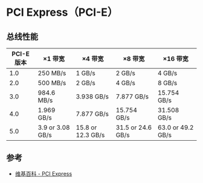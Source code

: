 # PCI Express（PCI-E）

## 总线性能

| PCI-E 版本 | ×1 带宽          | ×4 带宽           | ×8 带宽           | ×16 带宽          |
| ---------- | ---------------- | ----------------- | ----------------- | ----------------- |
| 1.0        | 250 MB/s         | 1 GB/s            | 2 GB/s            | 4 GB/s            |
| 2.0        | 500 MB/s         | 2 GB/s            | 4 GB/s            | 8 GB/s            |
| 3.0        | 984.6 MB/s       | 3.938 GB/s        | 7.877 GB/s        | 15.754 GB/s       |
| 4.0        | 1.969 GB/s       | 7.877 GB/s        | 15.754 GB/s       | 31.508 GB/s       |
| 5.0        | 3.9 or 3.08 GB/s | 15.8 or 12.3 GB/s | 31.5 or 24.6 GB/s | 63.0 or 49.2 GB/s |

## 参考

* [维基百科 - PCI Express](https://zh.wikipedia.org/wiki/PCI_Express)